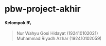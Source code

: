# pbw-project-akhir
#### Kelompok 9\
> Nur Wahyu Gosi Hidayat (192410102021)\
> Muhammad Riyadh Azhar (192410102059)
